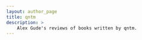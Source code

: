 ```yaml
---
layout: author_page
title: qntm
description: >
    Alex Gude's reviews of books written by qntm.
---
```

